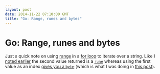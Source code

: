 ```yaml
---
layout: post
date: 2014-11-22 07:10:00 GMT
title: "Go: Range, runes and bytes"
---
```

# Go: Range, runes and bytes

Just a quick note on using [range](https://golang.org/ref/spec#RangeClause) in a [for loop](https://golang.org/ref/spec#For_statements) to iterate over a string. Like I [noted earlier](http://arpith.co/post/103198032247/variables-scopes-and-fiddling-with-strings-in-go) the second value returned is a [`rune`](https://golang.org/ref/spec#Rune_literals) whereas using the first value as an index [gives you a `byte`](https://golang.org/ref/spec#String_types) (which is what I was doing in [this post](http://arpith.co/post/102944903612/stumbling-through-go)).
